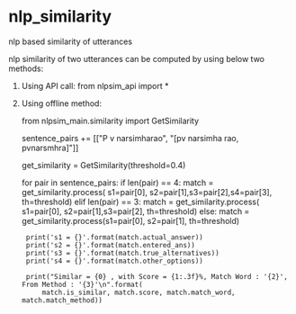 # nlp_similarity
nlp based similarity of utterances

nlp similarity of two utterances can be computed by using below two methods:
1. Using API call:
  from nlpsim_api import *
  
2. Using offline method:

    from nlpsim_main.similarity import GetSimilarity
  
    sentence_pairs += [["P v narsimharao", "[pv narsimha rao, pvnarsmhra]"]]
    
    get_similarity = GetSimilarity(threshold=0.4)
    
    for pair in sentence_pairs:
        if len(pair) == 4:
            match = get_similarity.process(
                s1=pair[0], s2=pair[1],s3=pair[2],s4=pair[3], th=threshold)
        elif len(pair) == 3:
            match = get_similarity.process(
                s1=pair[0], s2=pair[1],s3=pair[2], th=threshold)
        else:
            match = get_similarity.process(s1=pair[0], s2=pair[1], th=threshold)
            
        print('s1 = {}'.format(match.actual_answer))
        print('s2 = {}'.format(match.entered_ans))
        print('s3 = {}'.format(match.true_alternatives))
        print('s4 = {}'.format(match.other_options))

        print("Similar = {0} , with Score = {1:.3f}%, Match Word : '{2}', From Method : '{3}'\n".format(
            match.is_similar, match.score, match.match_word, match.match_method))
  
